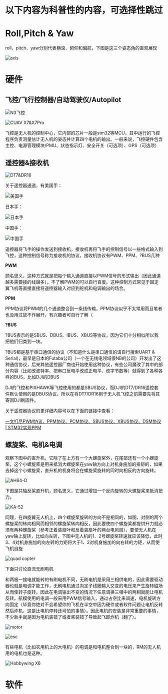 # 以下内容为科普性的内容，可选择性跳过

# Roll,Pitch & Yaw

roll、pitch、yaw分别代表横滚、俯仰和偏航，下图是这三个姿态角的直观展现

![axis](./11.png)

# 硬件

## **飞控/飞行控制器/自动驾驶仪/Autopilot**

![N3飞控](./3.png)

![CUAV X7&X7Pro](./4.png)

飞控是无人机的控制中心，它内部的芯片一般是stm32等MCU，其中运行的飞控程序负责测量估计无人机的姿态并计算四个电机的输出。一般来说，飞控硬件包含主控、电源管理模块/PMU、状态指示灯、安全开关（可选项）、GPS（可选项）


## **遥控器&接收机**

![DT7&DR16](./5.jpg)

关于遥控器通道，有美国手：

![美国手](./6.jpg)

日本手：

![日本手](./7.jpg)

中国手：

![中国手](./8.jpg)

遥控器将飞手的操作发送到接收机，接收机再将飞手的控制信号以一些格式输入到飞控，这种控制信号称为接收机的协议，接收机协议有PWM、PPM、?BUS几种

**PWM**

顾名思义，这种方式就是把每个输入通道直接以PWM信号的形式输出（因此通道越多需要接的线越多），不了解PWM的可以自行百度。这种控制方式常见于固定翼飞机等直接直接将遥控器输入对应到舵机和电调输出的场合。

**PPM**

PPM协议将PWM的几个通道整合到一条线传输，PPM协议似乎不太常用而且笔者也没用过故不作展开，有兴趣者可自行了解（

**?BUS**

?BUS表示的是SBUS、DBUS、IBUS、XBUS等协议，因为它们十分相似所以我把他们归类到一块。

?BUS都是基于串口通信的协议（不知道什么是串口通信的请自行搜索UART & Serial)，最早是日本的Futaba公司（一个在无线电领域很NB的公司）开发出了这种通信协议，后来其他遥控器厂商也开始使用这种协议，有些公司魔改了其中的部分内容（比如改波特率、把串口反电平改成正电平、改字节数等）就得到了各种各样的BUS，比如DJI的DBUS

DJI的飞控和PIXHAWK等飞控使用的都是SBUS协议，而DJI的DT7/DR16遥控套件默认使用的是DBUS协议，所以在将DT7/DR16用于无人机飞控之前需要先将其寄回DJI刷固件。

关于遥控器协议的更详细内容可以在下面的链接中查看：

[一文打尽PWM协议、PPM协议、PCM协议、SBUS协议、XBUS协议、DSM协议 | STM32实现PPM](https://www.bilibili.com/read/cv8758980/?ivk_sa=1024320u)


## **螺旋桨、电机&电调**

观察下图中的直升机，它除了在上方有一个大螺旋桨外，在尾部还有一个小螺旋桨，这个小螺旋桨是用来抵消大螺旋桨在yaw轴方向上对机身施加的扭矩的，如果去掉这个小螺旋桨，直升机的机身将会在螺旋桨旋转的同时向相反的方向旋转。

![AH64-D](./10.jpg)

下图是共轴反桨直升机，顾名思义，它通过增加一个反向旋转的大螺旋桨来抵消扭力。

![KA-52](./12.jpg)

同理，在四旋翼无人机上，四个螺旋桨旋转的方向不是相同的，如图，对侧的两个螺旋桨的转向相同而相邻的螺旋桨转向相反，因此要使四个螺旋桨都提供升力就必须有两种螺旋桨（参考正着装扇叶和反着装扇叶的两台电风扇），要使无人机在yaw轴上旋转，比如向左转，下图中无人机的1、2号螺旋桨转速就应该降低，此时3、4对机身施加的向左转的力矩将大于1、2对机身施加的向右转的力矩，从而使飞机自旋

![quad copter](./9.png)


下面只讨论直流无刷电机

和两极一接电就能转的有刷电机不同，无刷电机是采用三相供电的，因此需要驱动器也就是电调才能工作，无刷电机通过向定子线圈输入交变的电压来产生旋转磁场从而使转子旋转，因此在电调输出不变的情况下任意调换三相中的两相就能让电机反转。航模使用的电调一般采用PWM信号输入，通过占空比来调速，电机旋转方向固定（毕竟你绝对不会希望你的飞机在半空中因为硬件或者软件问题让电机反转然后炸机，这是比电机停转还可怕的事情）。因此电机的安装是非常重要的事情，不少新手就是因为电机装错了或者桨装错了导致起飞即炸机（翻了）。

![motor](./13.jpg)

![esc](./14.png)

有些电机（比如农用机上的大电机）的电调是和电机整合到一块的，RM的无人机用的电机也是这种。

![Hobbywing X6](./15.png)

# 软件
